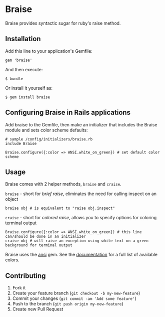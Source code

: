 # Braise

Braise provides syntactic sugar for ruby's raise method. 

## Installation

Add this line to your application's Gemfile:

    gem 'braise'

And then execute:

    $ bundle

Or install it yourself as:

    $ gem install braise

## Configuring Braise in Rails applications
Add braise to the Gemfile, then make an initializer that includes the Braise module and sets color scheme defaults:

```
# sample /config/initializers/braise.rb
include Braise

Braise.configure({:color => ANSI.white_on_green}) # set default color scheme
```

## Usage
Braise comes with 2 helper methods, `braise` and `craise`.

`braise` - short for *brief raise*, eliminates the need for calling inspect on an object
```
braise obj # is equivalent to "raise obj.inspect"
```

`craise` - short for *colored raise*, allows you to specify options for coloring terminal output
```
Braise.configure({:color => ANSI.white_on_green}) # this line can/should be done in an initializer
craise obj # will raise an exception using white text on a green background for terminal output
```

Braise uses the [ansi](https://github.com/rubyworks/ansi) gem. See the [documentation](http://rubydoc.info/github/rubyworks/ansi/master/ANSI/Mixin) for a full list of available colors.

## Contributing

1. Fork it
2. Create your feature branch (`git checkout -b my-new-feature`)
3. Commit your changes (`git commit -am 'Add some feature'`)
4. Push to the branch (`git push origin my-new-feature`)
5. Create new Pull Request
